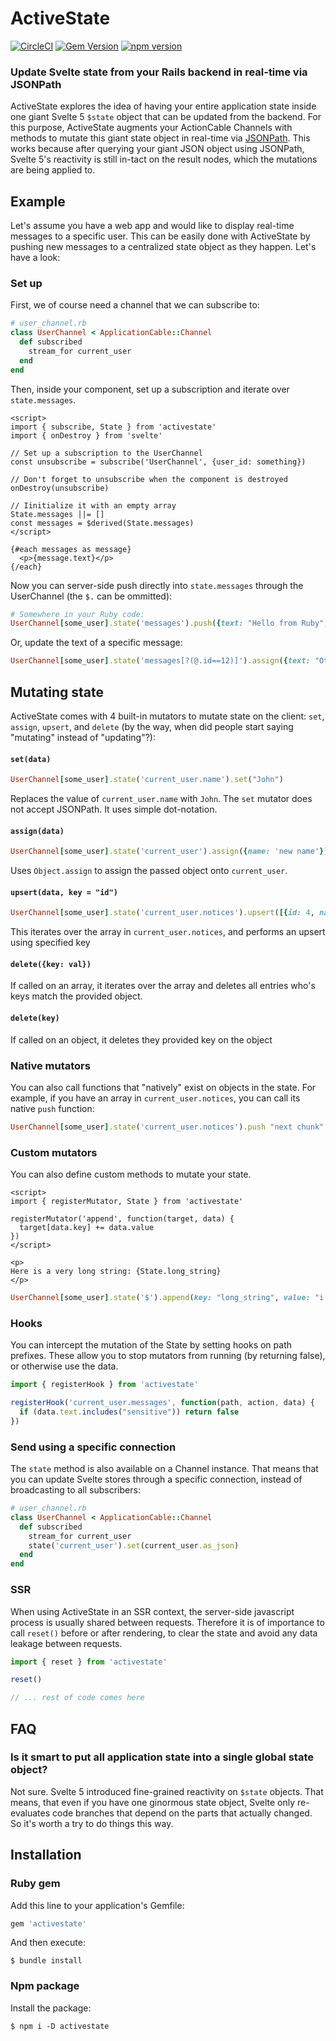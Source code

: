 # ActiveState


[![CircleCI](https://circleci.com/gh/buhrmi/activestate.svg?style=shield)](https://circleci.com/gh/buhrmi/activestate)
[![Gem Version](https://badge.fury.io/rb/activestate.svg)](https://rubygems.org/gems/activestate)
[![npm version](https://badge.fury.io/js/activestate.svg)](https://www.npmjs.com/package/activestate)

### Update Svelte state from your Rails backend in real-time via JSONPath

ActiveState explores the idea of having your entire application state inside one giant Svelte 5  `$state` object that can be updated from the backend. For this purpose, ActiveState augments your ActionCable Channels with methods to mutate this giant state object in real-time via [JSONPath](https://en.wikipedia.org/wiki/JSONPath). This works because after querying your giant JSON object using JSONPath, Svelte 5's reactivity is still in-tact on the result nodes, which the mutations are being applied to.

## Example

Let's assume you have a web app and would like to display real-time messages to a specific user. This can be easily done with ActiveState by pushing new messages to a centralized state object as they happen. Let's have a look:

### Set up

First, we of course need a channel that we can subscribe to:

```rb
# user_channel.rb
class UserChannel < ApplicationCable::Channel
  def subscribed
    stream_for current_user
  end
end
```

Then, inside your component, set up a subscription and iterate over `state.messages`.

```svelte
<script>
import { subscribe, State } from 'activestate'
import { onDestroy } from 'svelte'

// Set up a subscription to the UserChannel
const unsubscribe = subscribe('UserChannel', {user_id: something})

// Don't forget to unsubscribe when the component is destroyed
onDestroy(unsubscribe)

// Iinitialize it with an empty array
State.messages ||= []
const messages = $derived(State.messages)
</script>

{#each messages as message}
  <p>{message.text}</p>
{/each}
```

Now you can server-side push directly into `state.messages` through the UserChannel (the `$.` can be ommitted):

```rb
# Somewhere in your Ruby code:
UserChannel[some_user].state('messages').push({text: "Hello from Ruby", id: 12})
```

Or, update the text of a specific message:

```rb
UserChannel[some_user].state('messages[?(@.id==12)]').assign({text: "Other text"})
```


## Mutating state

ActiveState comes with 4 built-in mutators to mutate state on the client: `set`, `assign`, `upsert`, and `delete` (by the way, when did people start saying "mutating" instead of "updating"?):

#### `set(data)`

```rb
UserChannel[some_user].state('current_user.name').set("John")
```

Replaces the value of `current_user.name` with `John`. The `set` mutator does not accept JSONPath. It uses simple dot-notation.

#### `assign(data)`

```rb
UserChannel[some_user].state('current_user').assign({name: 'new name'})
```

Uses `Object.assign` to assign the passed object onto `current_user`.

#### `upsert(data, key = "id")`

```rb
UserChannel[some_user].state('current_user.notices').upsert([{id: 4, name: "new name"}])
```

This iterates over the array in `current_user.notices`, and performs an upsert using specified key

#### `delete({key: val})`

If called on an array, it iterates over the array and deletes all entries who's keys match the provided object.

#### `delete(key)`

If called on an object, it deletes they provided key on the object

### Native mutators

You can also call functions that "natively" exist on objects in the state. For example, if you have an array in `current_user.notices`, you can call its native `push` function:

```ruby
UserChannel[some_user].state('current_user.notices').push "next chunk"
```

### Custom mutators

You can also define custom methods to mutate your state.

```svelte
<script>
import { registerMutator, State } from 'activestate'

registerMutator('append', function(target, data) {
  target[data.key] += data.value
})
</script>

<p>
Here is a very long string: {State.long_string}
</p>
```

```ruby
UserChannel[some_user].state('$').append(key: "long_string", value: "i am being appended")
```

### Hooks

You can intercept the mutation of the State by setting hooks on path prefixes. These allow you to
stop mutators from running (by returning false), or otherwise use the data.

```js
import { registerHook } from 'activestate'

registerHook('current_user.messages', function(path, action, data) {
  if (data.text.includes("sensitive")) return false
})
```

### Send using a specific connection

The `state` method is also available on a Channel instance. That means that you can update Svelte stores through a specific connection, instead of broadcasting to all subscribers:

```rb
# user_channel.rb
class UserChannel < ApplicationCable::Channel
  def subscribed
    stream_for current_user
    state('current_user').set(current_user.as_json)
  end
end
```

### SSR

When using ActiveState in an SSR context, the server-side javascript process is usually shared between requests. Therefore it is of importance to call `reset()` before or after rendering, to clear the state and avoid any data leakage between requests.

```js
import { reset } from 'activestate'

reset()

// ... rest of code comes here
```

## FAQ

### Is it smart to put all application state into a single global state object?

Not sure. Svelte 5 introduced fine-grained reactivity on `$state` objects. That means, that even if you have one ginormous state object, Svelte only re-evaluates code branches that depend on the parts that actually changed. So it's worth a try to do things this way.

## Installation

### Ruby gem

Add this line to your application's Gemfile:

```ruby
gem 'activestate'
```

And then execute:

    $ bundle install

### Npm package

Install the package:

    $ npm i -D activestate

